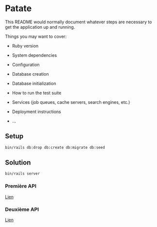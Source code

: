 # Patate

This README would normally document whatever steps are necessary to get the
application up and running.

Things you may want to cover:

* Ruby version

* System dependencies

* Configuration

* Database creation

* Database initialization

* How to run the test suite

* Services (job queues, cache servers, search engines, etc.)

* Deployment instructions

* ...

## Setup


```sh
bin/rails db:drop db:create db:migrate db:seed
```

## Solution

```sh
bin/rails server
```

### Première API

[Lien](http://localhost:3000/api/potato_quotations)

### Deuxième API

[Lien](http://localhost:3000/api/potato_quotations/maximum_gain)
